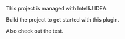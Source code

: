 This project is managed with IntelliJ IDEA.

Build the project to get started with this plugin.

Also check out the test.
